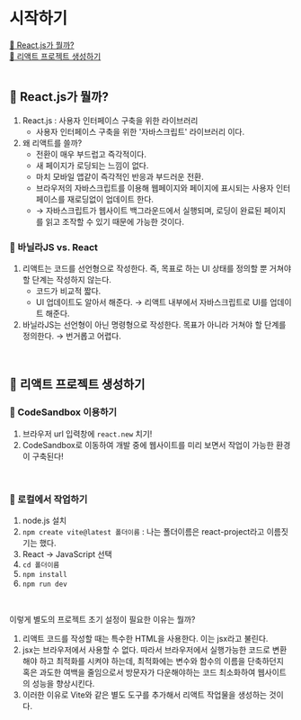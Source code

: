 # 시작하기

[📌 React.js가 뭘까?](#-reactjs가-뭘까)<br>
[📌 리액트 프로젝트 생성하기](#-리액트-프로젝트-생성하기)<br>
<br>

## 📌 React.js가 뭘까?

1. React.js : 사용자 인터페이스 구축을 위한 라이브러리
   - 사용자 인터페이스 구축을 위한 '자바스크립트' 라이브러리 이다.
2. 왜 리액트를 쓸까?
   - 전환이 매우 부드럽고 즉각적이다.
   - 새 페이지가 로딩되는 느낌이 없다.
   - 마치 모바일 앱같이 즉각적인 반응과 부드러운 전환.
   - 브라우저의 자바스크립트를 이용해 웹페이지와 페이지에 표시되는 사용자 인터페이스를 재로딩없이 업데이트 한다.
   - &rarr; 자바스크립트가 웹사이트 백그라운드에서 실행되며, 로딩이 완료된 페이지를 읽고 조작할 수 있기 때문에 가능한 것이다.

### 📖 바닐라JS vs. React

1. 리액트는 코드를 선언형으로 작성한다. 즉, 목표로 하는 UI 상태를 정의할 뿐 거쳐야 할 단계는 작성하지 않는다.
   - 코드가 비교적 짧다.
   - UI 업데이트도 알아서 해준다. &rarr; 리액트 내부에서 자바스크립트로 UI를 업데이트 해준다.
2. 바닐라JS는 선언형이 아닌 명령형으로 작성한다. 목표가 아니라 거쳐야 할 단계를 정의한다. &rarr; 번거롭고 어렵다.

<br>

## 📌 리액트 프로젝트 생성하기

### 📖 CodeSandbox 이용하기

1. 브라우저 url 입력창에 `react.new` 치기!
2. CodeSandbox로 이동하여 개발 중에 웹사이트를 미리 보면서 작업이 가능한 환경이 구축된다!

<br>

### 📖 로컬에서 작업하기

1. node.js 설치
2. `npm create vite@latest 폴더이름` : 나는 폴더이름은 react-project라고 이름짓기는 했다.
3. React &rarr; JavaScript 선택
4. `cd 폴더이름`
5. `npm install`
6. `npm run dev`

<br>

이렇게 별도의 프로젝트 초기 설정이 필요한 이유는 뭘까?<br>
1. 리액트 코드를 작성할 때는 특수한 HTML을 사용한다. 이는 jsx라고 불린다.
2. jsx는 브라우저에서 사용할 수 없다. 따라서 브라우저에서 실행가능한 코드로 변환해야 하고 최적화를 시켜야 하는데, 최적화에는 변수와 함수의 이름을 단축하던지 혹은 과도한 여백을 줄임으로서 방문자가 다운해야하는 코드 최소화하여 웹사이트의 성능을 향상시킨다.
3. 이러한 이유로 Vite와 같은 별도 도구를 추가해서 리액트 작업물을 생성하는 것이다.